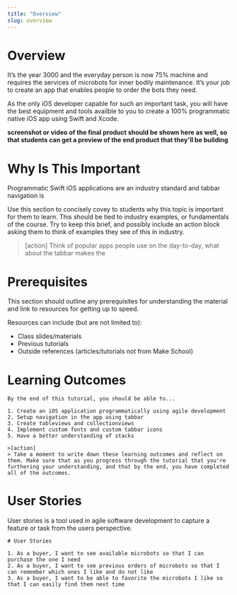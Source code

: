 ```yaml
---
title: "Overview"
slug: overview
---
```


# Overview

It’s the year 3000 and the everyday person is now 75% machine and requires the services of microbots for inner bodily maintenance. It’s your job to create an app that enables people to order the bots they need. 

As the only iOS developer capable for such an important task, you will have the best equipment and tools availble to you to create a 100% programmatic native iOS app using Swift and Xcode. 

**screenshot or video of the final product should be shown here as well, so that students can get a preview of the end product that they'll be building**


# Why Is This Important
Programmatic Swift iOS applications are an industry standard and tabbar navigation is 


Use this section to concisely covey to students why this topic is important for them to learn. This should be tied to industry examples, or fundamentals of the course. Try to keep this brief, and possibly include an action block asking them to think of examples they see of this in industry.

>[action]
> Think of popular apps people use on the day-to-day, what about the tabbar makes the 

# Prerequisites

This section should outline any prerequisites for understanding the material and link to resources for getting up to speed.

Resources can include (but are not limited to):

- Class slides/materials
- Previous tutorials
- Outside references (articles/tutorials not from Make School)

# Learning Outcomes

```
By the end of this tutorial, you should be able to...

1. Create an iOS application programmatically using agile development
2. Setup navigation in the app using tabbar 
3. Create tableviews and collectionviews 
4. Implement custom fonts and custom tabbar icons 
5. Have a better understanding of stacks

>[action]
> Take a moment to write down these learning outcomes and reflect on them. Make sure that as you progress through the tutorial that you're furthering your understanding, and that by the end, you have completed all of the outcomes.
```

# User Stories

User stories is a tool used in agile software development to capture a feature or task from the users perspective. 

```
# User Stories

1. As a buyer, I want to see available microbots so that I can purchase the one I need 
2. As a buyer, I want to see previous orders of microbots so that I can remember which ones I like and do not like 
3. As a buyer, I want to be able to favorite the microbots I like so that I can easily find them next time 
```



